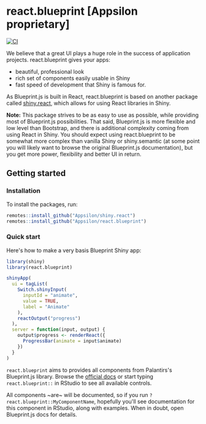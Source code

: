 # react.blueprint [Appsilon proprietary]

[![CI](https://github.com/Appsilon/react.blueprint/actions/workflows/ci.yml/badge.svg)](https://github.com/Appsilon/react.blueprint/actions/workflows/ci.yml)

We believe that a great UI plays a huge role in the success of application projects. react.blueprint gives your apps:
- beautiful, professional look
- rich set of components easily usable in Shiny
- fast speed of development that Shiny is famous for.

As Blueprint.js is built in React, react.blueprint is based on another package called [shiny.react](https://github.com/Appsilon/shiny.react), which allows for using React libraries in Shiny.

**Note:** This package strives to be as easy to use as possible, while providing most of Blueprint.js possibilities. That said, Blueprint.js is more flexible and low level than Bootstrap, and there is additional complexity coming from using React in Shiny. You should expect using react.blueprint to be somewhat more complex than vanilla Shiny or shiny.semantic (at some point you will likely want to browse the original Blueprint.js documentation), but you get more power, flexibility and better UI in return.

## Getting started

### Installation

To install the packages, run:
```R
remotes::install_github("Appsilon/shiny.react")
remotes::install_github("Appsilon/react.blueprint")
```

### Quick start

Here's how to make a very basis Blueprint Shiny app:

```r
library(shiny)
library(react.blueprint)

shinyApp(
  ui = tagList(
    Switch.shinyInput(
      inputId = "animate",
      value = TRUE,
      label = "Animate"
    ),
    reactOutput("progress")
  ),
  server = function(input, output) {
    output$progress <- renderReact({
      ProgressBar(animate = input$animate)
    })
  }
)
```

`react.blueprint` aims to provides all components from Palantirs's Blueprint.js library.
Browse the [official docs](https://blueprintjs.com/)
or start typing `react.blueprint::` in RStudio to see all available controls.

All components ~are~ will be documented, so if you run `?react.blueprint::MyComponentName`, hopefully you'll see documentation for this component in RStudio, along with examples. When in doubt, open Blueprint.js docs for details.
